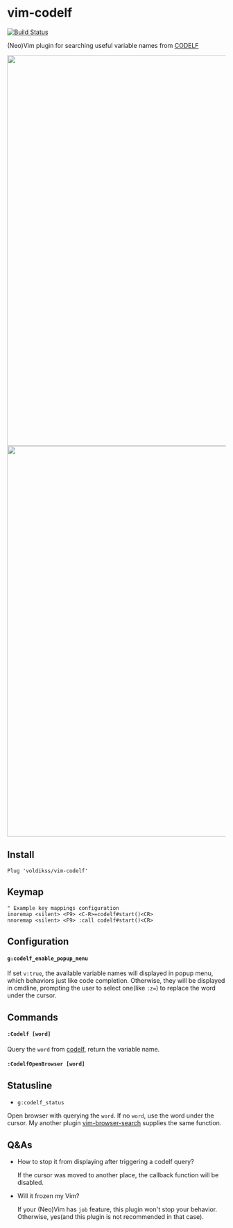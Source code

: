 # vim-codelf

[![Build Status](https://travis-ci.org/voldikss/vim-codelf.svg?branch=master)](https://travis-ci.org/voldikss/vim-codelf)

(Neo)Vim plugin for searching useful variable names from [CODELF](https://github.com/unbug/codelf)

<div align="center">
	<img src="https://user-images.githubusercontent.com/20282795/71583991-a2acda00-2b4b-11ea-99aa-097762e92383.gif" width=900>
</div>
<div align="center">
	<img src="https://user-images.githubusercontent.com/20282795/71583992-a2acda00-2b4b-11ea-8f72-1d0068b020ff.gif" width=900>
</div>

## Install

```vim
Plug 'voldikss/vim-codelf'
```

## Keymap

```vim
" Example key mappings configuration
inoremap <silent> <F9> <C-R>=codelf#start()<CR>
nnoremap <silent> <F9> :call codelf#start()<CR>
```

## Configuration

#### `g:codelf_enable_popup_menu`

If set `v:true`, the available variable names will displayed in popup menu, which behaviors just like code completion.
Otherwise, they will be displayed in cmdline, prompting the user to select one(like `:z=`) to replace the word under the cursor.

## Commands

#### `:Codelf [word]`

Query the `word` from [codelf](https://github.com/unbug/codelf), return the variable name.

#### `:CodelfOpenBrowser [word]`

## Statusline

- `g:codelf_status`

Open browser with querying the `word`. If no `word`, use the word under the cursor. My another plugin [vim-browser-search](https://github.com/voldikss/vim-browser-search) supplies the same function.

## Q&As

- How to stop it from displaying after triggering a codelf query?

  If the cursor was moved to another place, the callback function will be disabled.

- Will it frozen my Vim?

  If your (Neo)Vim has `job` feature, this plugin won't stop your behavior. Otherwise, yes(and this plugin is not recommended in that case).
